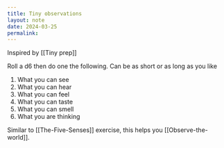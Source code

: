 ```yaml
---
title: Tiny observations
layout: note
date: 2024-03-25
permalink:
---
```


Inspired by [[Tiny prep]]

Roll a d6 then do one the following. Can be as short or as long as you like


1. What you can see
2. What you can hear
3. What you can feel
4. What you can taste
5. What you can smell
6. What you are thinking

Similar to [[The-Five-Senses]] exercise, this helps you [[Observe-the-world]].

